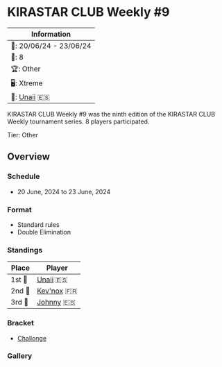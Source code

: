 # KIRASTAR CLUB Weekly #9

|Information|
|-|
|:calendar:: 20/06/24 - 23/06/24|
|:busts_in_silhouette:: 8|
|:trophy:: Other|
|:desktop_computer:: Xtreme|
|:1st_place_medal:: [Unaii](../../players/spanish/unaii.md) :es:|

KIRASTAR CLUB Weekly #9 was the ninth edition of the KIRASTAR CLUB Weekly tournament series. 8 players participated.

Tier: Other

## Overview

### Schedule
- 20 June, 2024 to 23 June, 2024

### Format
- Standard rules
- Double Elimination

### Standings

|Place|Player|
|-|-|
|1st :1st_place_medal:|[Unaii](../../players/spanish/unaii.md) :es:|
|2nd :2nd_place_medal:|[Kev'nox](../../players/french/kevnox.md) :fr:|
|3rd :3rd_place_medal:|[Johnny](../../players/spanish/johnny.md) :es:|

### Bracket
- [Challonge](https://challonge.com/xykyxjbl)

### Gallery
